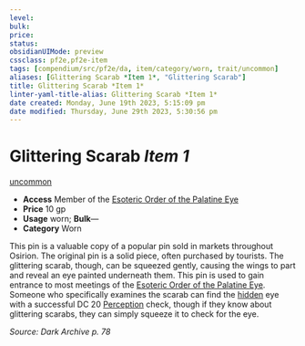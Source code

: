 ```yaml
---
level:
bulk:
price:
status:
obsidianUIMode: preview
cssclass: pf2e,pf2e-item
tags: [compendium/src/pf2e/da, item/category/worn, trait/uncommon]
aliases: [Glittering Scarab *Item 1*, "Glittering Scarab"]
title: Glittering Scarab *Item 1*
linter-yaml-title-alias: Glittering Scarab *Item 1*
date created: Monday, June 19th 2023, 5:15:09 pm
date modified: Thursday, June 29th 2023, 5:30:56 pm
---
```


# Glittering Scarab *Item 1*

[uncommon](rules/traits/uncommon.md)  

- **Access** Member of the [Esoteric Order of the Palatine Eye](compendium/setting/deities/esoteric-order-of-the-palatine-eye-logm.md)
- **Price** 10 gp
- **Usage** worn; **Bulk**—
- **Category** Worn

This pin is a valuable copy of a popular pin sold in markets throughout Osirion. The original pin is a solid piece, often purchased by tourists. The glittering scarab, though, can be squeezed gently, causing the wings to part and reveal an eye painted underneath them. This pin is used to gain entrance to most meetings of the [Esoteric Order of the Palatine Eye](compendium/setting/deities/esoteric-order-of-the-palatine-eye-logm.md). Someone who specifically examines the scarab can find the [hidden](rules/conditions.md#Hidden) eye with a successful DC 20 [Perception](compendium/skills.md#Perception) check, though if they know about glittering scarabs, they can simply squeeze it to check for the eye.

*Source: Dark Archive p. 78*
